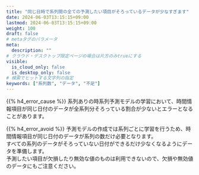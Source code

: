 ```yaml
---
title: "同じ日時で系列間の全ての予測したい項目がそろっているデータが少なすぎます"
date: 2024-06-03T13:15:15+09:00
lastmod: 2024-06-03T13:15:15+09:00
weight: 100
draft: false
# metaタグのパラメータ
meta:
  description: ""
# クラウド・デスクトップ限定ページの場合は片方のみtrueにする
visible:
  is_cloud_only: false
  is_desktop_only: false
# 検索でヒットする文字列の指定
keywords: ["系列数", "データ", "不足"]
---
```


{{% h4_error_cause %}}
系列ありの時系列予測モデルの学習において、時間情報項目が同じ日付のデータが全系列分そろっている割合が少ないとエラーとなることがあります。  

{{% h4_error_avoid %}}
予測モデルの作成では系列ごとに学習を行うため、時間情報項目が同じ日付のデータが系列の数だけ必要となります。  
すべての系列のデータがそろっていない日付ができるだけ少なくなるようにデータを準備します。  
予測したい項目が欠損したり無効な値のものは利用できないので、欠損や無効値のデータにもご注意ください。  
